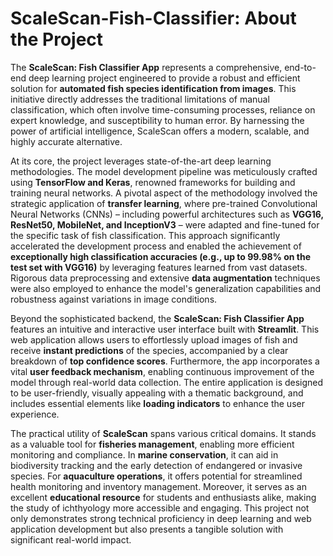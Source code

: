 # ScaleScan-Fish-Classifier: About the Project

The **ScaleScan: Fish Classifier App** represents a comprehensive, end-to-end deep learning project engineered to provide a robust and efficient solution for **automated fish species identification from images**. This initiative directly addresses the traditional limitations of manual classification, which often involve time-consuming processes, reliance on expert knowledge, and susceptibility to human error. By harnessing the power of artificial intelligence, ScaleScan offers a modern, scalable, and highly accurate alternative.

At its core, the project leverages state-of-the-art deep learning methodologies. The model development pipeline was meticulously crafted using **TensorFlow and Keras**, renowned frameworks for building and training neural networks. A pivotal aspect of the methodology involved the strategic application of **transfer learning**, where pre-trained Convolutional Neural Networks (CNNs) – including powerful architectures such as **VGG16, ResNet50, MobileNet, and InceptionV3** – were adapted and fine-tuned for the specific task of fish classification. This approach significantly accelerated the development process and enabled the achievement of **exceptionally high classification accuracies (e.g., up to 99.98% on the test set with VGG16)** by leveraging features learned from vast datasets. Rigorous data preprocessing and extensive **data augmentation** techniques were also employed to enhance the model's generalization capabilities and robustness against variations in image conditions.

Beyond the sophisticated backend, the **ScaleScan: Fish Classifier App** features an intuitive and interactive user interface built with **Streamlit**. This web application allows users to effortlessly upload images of fish and receive **instant predictions** of the species, accompanied by a clear breakdown of **top confidence scores**. Furthermore, the app incorporates a vital **user feedback mechanism**, enabling continuous improvement of the model through real-world data collection. The entire application is designed to be user-friendly, visually appealing with a thematic background, and includes essential elements like **loading indicators** to enhance the user experience.

The practical utility of **ScaleScan** spans various critical domains. It stands as a valuable tool for **fisheries management**, enabling more efficient monitoring and compliance. In **marine conservation**, it can aid in biodiversity tracking and the early detection of endangered or invasive species. For **aquaculture operations**, it offers potential for streamlined health monitoring and inventory management. Moreover, it serves as an excellent **educational resource** for students and enthusiasts alike, making the study of ichthyology more accessible and engaging. This project not only demonstrates strong technical proficiency in deep learning and web application development but also presents a tangible solution with significant real-world impact.
